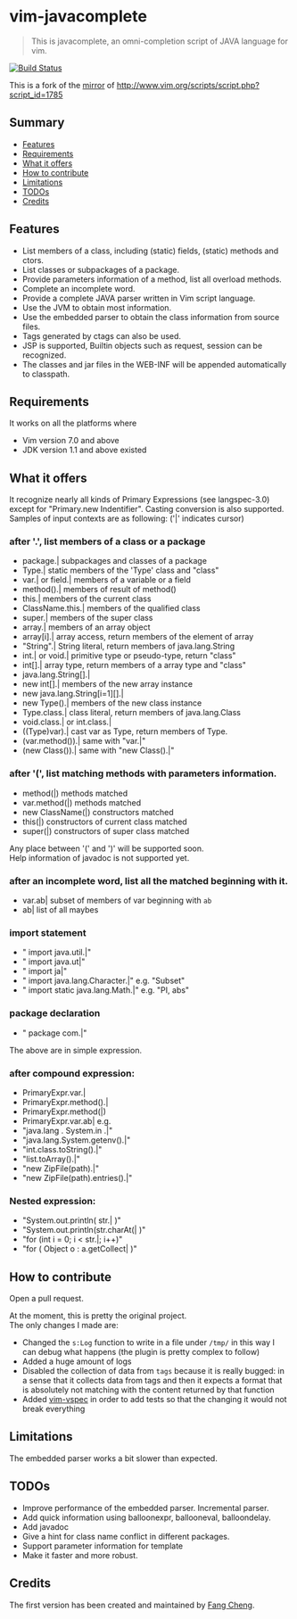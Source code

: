 # vim-javacomplete
> This is javacomplete, an omni-completion script of JAVA language for vim.

[![Build Status](https://travis-ci.com/sixro/javacomplete.svg?branch=master)](https://travis-ci.com/sixro/javacomplete)

This is a fork of the [mirror](https://github.com/vim-scripts/javacomplete) of http://www.vim.org/scripts/script.php?script_id=1785


## Summary

  * [Features](#features)
  * [Requirements](#requirements)
  * [What it offers](#what-it-offers)
  * [How to contribute](#how-to-contribute)
  * [Limitations](#limits)
  * [TODOs](#todos)
  * [Credits](#credits)


## <a name="features"></a>Features

  * List members of a class, including (static) fields, (static) methods and ctors.
  * List classes or subpackages of a package.
  * Provide parameters information of a method, list all overload methods.
  * Complete an incomplete word.
  * Provide a complete JAVA parser written in Vim script language.
  * Use the JVM to obtain most information.
  * Use the embedded parser to obtain the class information from source files.
  * Tags generated by ctags can also be used.
  * JSP is supported, Builtin objects such as request, session can be recognized.
  * The classes and jar files in the WEB-INF will be appended automatically to classpath.


## <a name="requirements"></a>Requirements

It works on all the platforms where
  * Vim version 7.0 and above
  * JDK version 1.1 and above
existed 


## <a name="what-it-offers"></a>What it offers

It recognize nearly all kinds of Primary Expressions (see langspec-3.0)
except for "Primary.new Indentifier". Casting conversion is also supported.
Samples of input contexts are as following:	('|' indicates cursor)


### after '.', list members of a class or a package

  * package.|         subpackages and classes of a package
  * Type.|                static members of the 'Type' class and "class"
  * var.| or field.|     members of a variable or a field
  * method().|         members of result of method()
  * this.|                   members of the current class
  * ClassName.this.|  members of the qualified class
  * super.|               members of the super class
  * array.|                members of an array object
  * array[i].|             array access, return members of the element of array
  * "String".|            String literal, return members of java.lang.String
  * int.| or void.|       primitive type or pseudo-type, return "class"
  * int[].|                   array type, return members of a array type and "class"
  * java.lang.String[].|
  * new int[].|           members of the new array instance
  * new java.lang.String[i=1][].|
  * new Type().|      members of the new class instance 
  * Type.class.|      class literal, return members of java.lang.Class
  * void.class.| or int.class.|
  * ((Type)var).|         cast var as Type, return members of Type.
  * (var.method()).|   same with "var.|"
  * (new Class()).|    same with "new Class().|"


### after '(', list matching methods with parameters information.

  * method(|)                 methods matched
  * var.method(|)           methods matched
  * new ClassName(|)  constructors matched
  * this(|)                        constructors of current class matched
  * super(|)                     constructors of super class matched

Any place between '(' and ')' will be supported soon.  
Help information of javadoc is not supported yet.


### after an incomplete word, list all the matched beginning with it.

  * var.ab|          subset of members of var beginning with `ab`
  * ab|                list of all maybes


### import statement

  * " import         java.util.|"
  * " import         java.ut|"
  * " import         ja|"
  * " import         java.lang.Character.|"        e.g. "Subset"
  * " import static java.lang.Math.|"        e.g. "PI, abs"


### package declaration

   * " package         com.|"

The above are in simple expression.


### after compound expression:

  * PrimaryExpr.var.|
  * PrimaryExpr.method().|
  * PrimaryExpr.method(|)
  * PrimaryExpr.var.ab|
   e.g.
  * "java.lang        . System.in .|"
  * "java.lang.System.getenv().|"
  * "int.class.toString().|"
  * "list.toArray().|"
  * "new ZipFile(path).|"
  * "new ZipFile(path).entries().|"


### Nested expression:

  * "System.out.println( str.| )"
  * "System.out.println(str.charAt(| )"
  * "for (int i = 0; i < str.|; i++)"
  * "for ( Object o : a.getCollect| )"


## <a name="how-to-contribute"></a>How to contribute

Open a pull request.

At the moment, this is pretty the original project.  
The only changes I made are:
  * Changed the `s:Log` function to write in a file under `/tmp/` in this way I can debug what happens (the plugin is pretty complex to follow)
  * Added a huge amount of logs
  * Disabled the collection of data from `tags` because it is really bugged: in a sense that it collects data from tags and then it expects a format that is absolutely not matching with the content returned by that function
  * Added [vim-vspec](https://github.com/kana/vim-vspec) in order to add tests so that the changing it would not break everything

## <a name="limits"></a>Limitations

The embedded parser works a bit slower than expected.


## <a name="todos"></a>TODOs

  - Improve performance of the embedded parser. Incremental parser.
  - Add quick information using balloonexpr, ballooneval, balloondelay.
  - Add javadoc
  - Give a hint for class name conflict in different packages.
  - Support parameter information for template
  - Make it faster and more robust.


## <a name="credits"></a>Credits

The first version has been created and maintained by [Fang Cheng](mailto:fangread@yahoo.com.cn).
